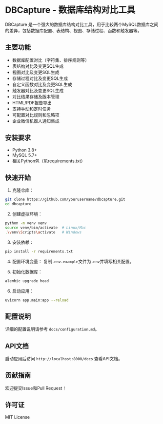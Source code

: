 # DBCapture - 数据库结构对比工具

DBCapture 是一个强大的数据库结构对比工具，用于比较两个MySQL数据库之间的差异，包括数据库配置、表结构、视图、存储过程、函数和触发器等。

## 主要功能

- 数据库配置对比（字符集、排序规则等）
- 表结构对比及变更SQL生成
- 视图对比及变更SQL生成
- 存储过程对比及变更SQL生成
- 自定义函数对比及变更SQL生成
- 触发器对比及变更SQL生成
- 对比结果存储及版本管理
- HTML/PDF报告导出
- 支持手动和定时任务
- 可配置对比规则和忽略项
- 企业微信机器人通知集成

## 安装要求

- Python 3.8+
- MySQL 5.7+
- 相关Python包（见requirements.txt）

## 快速开始

1. 克隆仓库：
```bash
git clone https://github.com/yourusername/dbcapture.git
cd dbcapture
```

2. 创建虚拟环境：
```bash
python -m venv venv
source venv/bin/activate  # Linux/Mac
.\venv\Scripts\activate   # Windows
```

3. 安装依赖：
```bash
pip install -r requirements.txt
```

4. 配置环境变量：
复制`.env.example`文件为`.env`并填写相关配置。

5. 初始化数据库：
```bash
alembic upgrade head
```

6. 启动应用：
```bash
uvicorn app.main:app --reload
```

## 配置说明

详细的配置说明请参考 `docs/configuration.md`。

## API文档

启动应用后访问 `http://localhost:8000/docs` 查看API文档。

## 贡献指南

欢迎提交Issue和Pull Request！

## 许可证

MIT License
